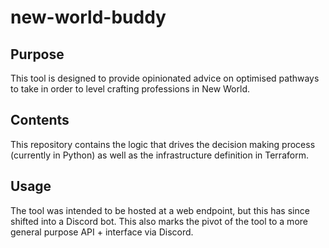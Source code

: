 # new-world-buddy
## Purpose
This tool is designed to provide opinionated advice on optimised pathways to take in order to level crafting professions in New World. 
## Contents
This repository contains the logic that drives the decision making process (currently in Python) as well as the infrastructure definition in Terraform. 
## Usage
The tool was intended to be hosted at a web endpoint, but this has since shifted into a Discord bot. This also marks the pivot of the tool to a more general purpose API + interface via Discord.
